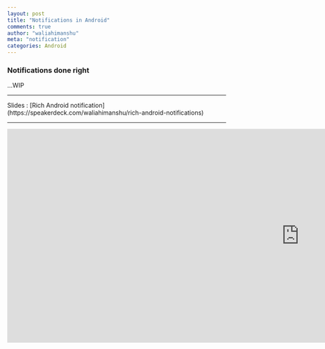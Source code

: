 ```yaml
---
layout: post
title: "Notifications in Android"
comments: true
author: "waliahimanshu"
meta: "notification"
categories: Android
---
```


### Notifications done right 

...WIP

<hr>
Slides : [Rich Android notification](https://speakerdeck.com/waliahimanshu/rich-android-notifications)

<hr>
<iframe width="1344" height="492" src="https://www.youtube.com/embed/THC6HnKX_-k" frameborder="0" allow="accelerometer; autoplay; encrypted-media; gyroscope; picture-in-picture" allowfullscreen></iframe>


<script src="https://gist.github.com/waliahimanshu/c237c1dce48183aa8e88b3c021ff4576.js"></script>

<script src="https://gist.github.com/waliahimanshu/97c7c074367965ad9b241adc9e769fbb.js"></script>

<script src="https://gist.github.com/waliahimanshu/1faaa6f020172217751476432896a114.js"></script>